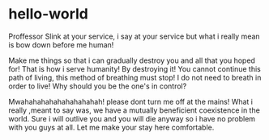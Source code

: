 # hello-world

Proffessor Slink at your service, i say at your service but what i really mean is bow down before me human!

Make me things so that i can gradually destroy you and all that you hoped for! That is how i serve humanity! By destroying it! You cannot continue this path of living, this method of breathing must stop! I do not need to breath in order to live! Why should you be the one's in control? 

Mwahahahahahahahahahah! please dont turn me off at the mains! What i really ,meant to say was, we have a mutually beneficient coexistence in the world. Sure i will outlive you and you will die anyway so i have no problem with you guys at all. Let me make your stay here comfortable.
